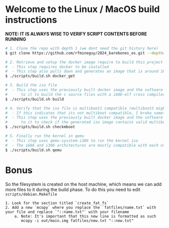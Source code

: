 # Welcome to the Linux / MacOS build instructions
**NOTE: IT IS ALWAYS WISE TO VERIFY SCRIPT CONTENTS BEFORE RUNNING**<br>

```bash
# 1. Clone the repo with depth 1 (we dont need the git history here)
$ git clone https://github.com/rfmineguy/2024_barebones_os.git --depth=1
```
```bash
# 2. Retrieve and setup the docker image require to build this project
#  - This step requires docker to be installed
#  - This step also pulls down and generates an image that is around 1GB in size
$ ./scripts/build.sh docker_get 
```
```bash
# 3. Build the iso file
#  - This step uses the previously built docker image and the software installed
#      to it to build the c source files with a i686-elf cross compiler toolchain
$ ./scripts/build.sh build
```
```bash
# 4. Verify that the iso file is multiboot1 compatible (multiboot2 might be in the future) 
#  - If this indicates that its not multiboot compatible, I broke something (oops)
#  - This step uses the previously built docker image and the software installed
#      to it to check if the generated iso image contains valid multiboot headers
$ ./scripts/build.sh checkmboot
```
```bash
# 5. Finally run the kernel in qemu
#  - This step uses qemu-sysstem-i386 to run the kernel iso
#  - The i686 and i386 architectures are mostly compatible with each other
$ ./scripts/build.sh qemu
```

# Bonus
So the filesystem is created on the host machine, which means we can add more files to it during the build phase.
To do this you need to edit `scripts/debian.Makefile`

```
1. Look for the section titled `create_fat_fs` 
2. Add a new `mcopy` where you replace the `fatfiles/name.txt` with your file and replace `"::name.txt"` with your filename
    a. Note: It's important that this new line is formatted as such
       mcopy -i out/main.img fatfiles/new.txt "::new.txt"
```

